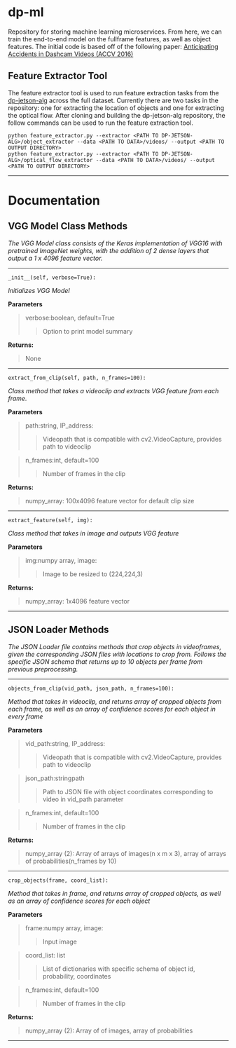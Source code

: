 # dp-ml

Repository for storing machine learning microservices. From here, we can train the end-to-end model on the fullframe features, as well as object features. The initial code is based off of the following paper:
[Anticipating Accidents in Dashcam Videos (ACCV 2016)](https://github.com/smallcorgi/Anticipating-Accidents)

## Feature Extractor Tool

The feature extractor tool is used to run feature extraction tasks from the [dp-jetson-alg](https://github.com/design-project-2018/dp-jetseon-alg) across the full
dataset. Currently there are two tasks in the repository: one for extracting the location of objects and one for extracting the optical flow. After cloning and 
building the dp-jetson-alg repository, the follow commands can be used to run the feature extraction tool.

```
python feature_extractor.py --extractor <PATH TO DP-JETSON-ALG>/object_extractor --data <PATH TO DATA>/videos/ --output <PATH TO OUTPUT DIRECTORY>
python feature_extractor.py --extractor <PATH TO DP-JETSON-ALG>/optical_flow_extractor --data <PATH TO DATA>/videos/ --output <PATH TO OUTPUT DIRECTORY>

```
---- 
# Documentation

## VGG Model Class Methods

*The VGG Model class consists of the Keras implementation of VGG16 with pretrained ImageNet weights, with the addition of 2 dense layers that output a 1 x 4096 feature vector.*

----
    _init__(self, verbose=True):

*Initializes VGG Model*

**Parameters**

>verbose:boolean, default=True
>>Option to print model summary

**Returns:**
>None

----
    extract_from_clip(self, path, n_frames=100):

*Class method that takes a videoclip and extracts VGG feature from each frame.*

**Parameters**

>path:string, IP_address: 
>>Videopath that is compatible with cv2.VideoCapture, provides path to videoclip

>n_frames:int, default=100
>>Number of frames in the clip

**Returns:**
>numpy_array: 100x4096 feature vector for default clip size
----
    extract_feature(self, img):
*Class method that takes in image and outputs VGG feature*

**Parameters**

>img:numpy array, image: 
>>Image to be resized to (224,224,3)

**Returns:**
>numpy_array: 1x4096 feature vector 
----

## JSON Loader Methods

*The JSON Loader file contains methods that crop objects in videoframes, given the corresponding JSON files with locations to crop from. Follows the specific JSON schema that returns up to 10 objects per frame from previous preprocessing.*

----
    objects_from_clip(vid_path, json_path, n_frames=100):

*Method that takes in videoclip, and returns array of cropped objects from each frame, as well as an array of confidence scores for each object in every frame*

**Parameters**

>vid_path:string, IP_address: 
>>Videopath that is compatible with cv2.VideoCapture, provides path to videoclip

>json_path:stringpath
>>Path to JSON file with object coordinates corresponding to video in vid_path parameter

>n_frames:int, default=100
>>Number of frames in the clip

**Returns:** 
>numpy_array (2): Array of arrays of images(n x m x 3), array of arrays of probabilities(n_frames by 10)
----
    crop_objects(frame, coord_list):

*Method that takes in frame, and returns array of cropped objects, as well as an array of confidence scores for each object*

**Parameters**

>frame:numpy array, image: 
>>Input image

>coord_list: list
>>List of dictionaries with specific schema of object id, probability, coordinates

>n_frames:int, default=100
>>Number of frames in the clip

**Returns:** 
>numpy_array (2): Array of of images, array of probabilities
----